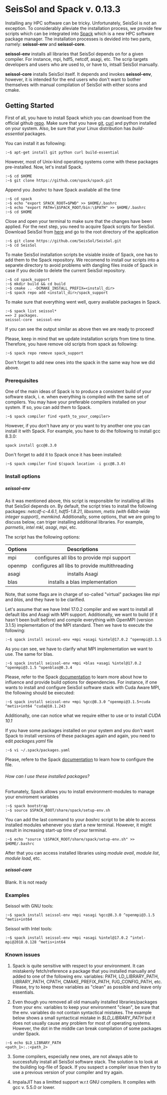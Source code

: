 # SeisSol and Spack v. 0.13.3
Installing any HPC software can be tricky. Unfortunately, SeisSol is not an exception. To considerably alleviate the installation process, we provide few scripts which can be integrated into [Spack](https://github.com/spack/spack/wiki) which is a new HPC software package manager. The installation processes is devided into two parts, namely: **seissol-env** and **seissol-core**.

**seissol-env**  installs all libraries that SeisSol depends on for a given compiler. For instance, mpi, hdf5, netcdf, asagi, etc. The scrip targets developers and users who are used to, or have to, intsall SeisSol manually.

**seissol-core** installs SeisSol itself. It depends and invokes **seissol-env**, however, it is intended for the end users who don't want to bother themselves with manual compilation of SeisSol with either scons and cmake.


## Getting Started
First of all, you have to install Spack which you can download from the official github [repo](https://github.com/spack/spack.git). Make sure that you have [git](https://en.wikipedia.org/wiki/Git), [curl](https://curl.haxx.se/libcurl/) and python installed on your system. Also, be sure that your Linux distribution has *build-essential* packages.

You can install it as following:
```console
:~$ apt-get install git python curl build-essential
```
However, most of Unix-kind operating systems come with these packages pre-installed. Now, let's install Spack.
```console
:~$ cd $HOME
:~$ git clone https://github.com/spack/spack.git
```
Append you *.bashrc* to have Spack avaliable all the time
```console
:~$ cd spack
:~$ echo "export SPACK_ROOT=$PWD" >> $HOME/.bashrc
:~$ echo "export PATH=\$SPACK_ROOT/bin:\$PATH" >> $HOME/.bashrc
:~$ cd $HOME
```
Close and open your terminal to make sure that the changes have been applied. For the next step, you need to acquire Spack scripts for SeisSol. Download SeisSol from [here](https://github.com/SeisSol/SeisSol) and go to the root directory of the application
```console
:~$ git clone https://github.com/SeisSol/SeisSol.git
:~$ cd SeisSol
```
To make SeisSol installation scripts be visiable inside of Spack, one has to add them to the Spack repository. We recomend to install our scripts into a separete directory to avoid problems with dangling files inside of Spack in case if you decide to delete the current SeisSol repository.

```console
:~$ cd spack_support
:~$ mkdir build && cd build
:~$ cmake .. -DCMAKE_INSTALL_PREFIX=<install_dir>
:~$ spack repo add <install_dir>/spack_support
```
To make sure that everything went well, query avaliable packages in Spack.
```console
:~$ spack list seissol*
==> 2 packages.
seissol-core  seissol-env
```
If you can see the output similar as above then we are ready to proceed!

Please, keep in mind that we update installation scripts from time to time. Therefore, you have remove old scripts from spack as following:
```console
:~$ spack repo remove spack_support
```

Don't forget to add new ones into the spack in the same way how we did above.

### Prerequisites
One of the main ideas of Spack is to produce a consistent build of your software stack, i. e. when everything is compiled with the same set of compilers. You may have your preferable compilers installed on your system. If so, you can add them to Spack.
```console
:~$ spack compiler find <path_to_your_compiler>
```
However, if you don't have any or you want to try another one you can install it with Spack. 
For example, you have to do the following to install gcc 8.3.0:
```console
spack install gcc@8.3.0
```
Don't forget to add it to Spack once it has been installed:
```console
:~$ spack compiler find $(spack location -i gcc@8.3.0)
```

### Install options
##### seissol-env
As it was mentioned above, this script is responsible for installing all libs that SeisSol depends on. By default, the script tries to install the following packages: *netcdf-c-4.6.1*, *hdf5-1.8.21*, *libxsmm*, *metis (with 64bit-wide integer support)*, *memkind*. Additionally, some options, that we are going to discuss below, can triger installing additional libraries. For example, *parmetis*, *intel mkl*, *asagi*, *mpi*, etc.

The script has the following options:

| Options  | Descriptions                                  |
| ---------|:---------------------------------------------:|
| mpi      | configures all libs to provide mpi support    |
| openmp   | configures all libs to provide multithreading |
| asagi    | installs Asagi                                |
| blas     | installs a blas implementation                |

Note, that some flags are in charge of so-called "virtual" packages like *mpi* and *blas*, and they have to be clarified. 

Let's assume that we have Intel 17.0.2 compiler and we want to install all default libs and Asagi with MPI support. Additionally, we want to build (if it hasn't been built before) and compile everything with OpenMPI (version 3.1.5) implementation of the MPI standard. Then we have to execute the following:
```console
:~$ spack install seissol-env +mpi +asagi %intel@17.0.2 ^openmpi@3.1.5
```
As you can see, we have to clarify what MPI implementation we want to use. The same for blas.
```console
:~$ spack install seissol-env +mpi +blas +asagi %intel@17.0.2 ^openmpi@3.1.5 ^openblas@0.3.4
```
Please, refer to the Spack [documentation](https://spack.readthedocs.io/en/latest/) to learn more about how to influence and provide build options for dependencies. For instance, if one wants to install and configure SeisSol software stack with Cuda Aware MPI, the following should be executed:
```console
:~$ spack install seissol-env +mpi %gcc@8.3.0 ^openmpi@3.1.5+cuda ^metis+int64 ^cuda@10.1.243
```
Additionally, one can notice what we require either to use or to install *CUDA 10.1*

If you have some packages installed on your system and you don't want Spack to install versions of these packages again and again, you need to edit *packages.yaml* file
```console
:~$ vi ~/.spack/packages.yaml
```
Please, refere to the Spack [documentation](https://spack.readthedocs.io/en/latest/build_settings.html#build-settings) to learn how to configure the file.
###### How can I use these installed packages?
Fortunately, Spack allows you to install environment-modules to manage your enviroment variables
```console
:~$ spack bootstrap
:~$ source $SPACK_ROOT/share/spack/setup-env.sh
```
You can add the last command to your *bashrc* script to be able to access installed modules whenever you start a new terminal. However, it might result in increasing start-up time of your terminal.
```console
:~$ echo "source \$SPACK_ROOT/share/spack/setup-env.sh" >> $HOME/.bashrc
```
After that you can access installed libraries using *module avail*, *module list*, *module load*, etc. 
##### seissol-core
Blank. It is not ready

### Examples
Seissol with GNU tools:
```console
:~$ spack install seissol-env +mpi +asagi %gcc@8.3.0 ^openmpi@3.1.5 ^metis+int64
```

Seissol with Intel tools:
```console
:~$ spack install seissol-env +mpi +asagi %intel@17.0.2 ^intel-mpi@2018.0.128 ^metis+int64
```
### Known issues
1. Spack is quite sensitive with respect to your environment. It can mistakenly fetch/reference a package that you installed manually and added to one of the following env. variables: PATH, LD_LIBRARY_PATH, LIBRARY_PATH, CPATH, CMAKE_PREFIX_PATH, PJG_CONFIG_PATH, etc. Please, try to keep these variables as "clean" as possible and leave only essentials.

2. Even though you removed all old manually installed libraries/packages from your env. variables to keep your environment "clean", be sure that the env. variables do not contain syntactical mistakes. The example below shows a small syntactical mistake in *$LD_LIBRARY_PATH* but it does not usually cause any problem for most of operating systems. However, the dot in the middle can break compilation of some packages under Spack.
```console
:~$ echo $LD_LIBRARY_PATH
<path_1>:.:<path_2>
```


3. Some compilers, especially new ones, are not always able to successfully install all SeisSol software stack. The solution is to look at the building log-file of Spack. If you suspect a compiler issue then try to use a previous version of your compiler and try again.

4. ImpalaJIT has a limitted support w.r.t GNU compilers. It compiles with gcc v. 5.5.0 or lower.